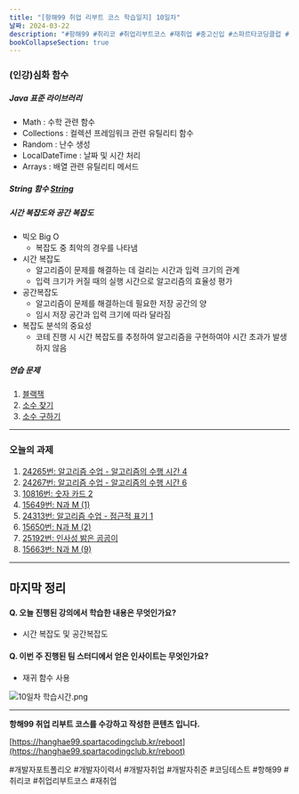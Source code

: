 ```yaml
---
title: "[항해99 취업 리부트 코스 학습일지] 10일차"
날짜: 2024-03-22
description: "#항해99 #취리코 #취업리부트코스 #재취업 #중고신입 #스파르타코딩클럽 #개발자포트폴리오 #개발자이력서 #개발자취업 #개발자취준"
bookCollapseSection: true
---
```

### (인강)심화 함수
##### Java 표준 라이브러리
- Math : 수학 관련 함수
- Collections : 컬렉션 프레임워크 관련 유틸리티 함수
- Random : 난수 생성
- LocalDateTime : 날짜 및 시간 처리
- Arrays : 배열 관련 유틸리티 메서드

##### String 함수 [String](String.md)

##### 시간 복잡도와 공간 복잡도
- 빅오 Big O
	- 복잡도 중 최악의 경우를 나타냄
- 시간 복잡도
	- 알고리즘이 문제를 해결하는 데 걸리는 시간과 입력 크기의 관계
	- 입력 크기가 커질 때의 실행 시간으로 알고리즘의 효율성 평가
- 공간복잡도
	- 알고리즘이 문제를 해결하는데 필요한 저장 공간의 양
	- 임시 저장 공간과 입력 크기에 따라 달라짐
- 복잡도 분석의 중요성
	- 코테 진행 시 시간 복잡도를 추정하여 알고리즘을 구현하여야 시간 초과가 발생하지 않음

##### 연습 문제
1. [블랙잭](Coding%20Test/2024/24.03/4주차/B2798-블랙잭.md)
2. [소수 찾기](Coding%20Test/2024/24.03/4주차/B1978-소수%20찾기.md)
3. [소수 구하기](Coding%20Test/2024/24.03/4주차/B1929-소수%20구하기.md)

---
### 오늘의 과제
1. [24265번: 알고리즘 수업 - 알고리즘의 수행 시간 4](Coding%20Test/2024/24.03/4주차/B24265-알고리즘의%20수행%20시간%204.md)
2. [24267번: 알고리즘 수업 - 알고리즘의 수행 시간 6](Coding%20Test/2024/24.03/4주차/B24267-알고리즘의%20수행%20시간%206.md)
3. [10816번: 숫자 카드 2](Coding%20Test/2024/24.03/4주차/B10816-숫자%20카드%202.md)
4. [15649번: N과 M (1)](Coding%20Test/2024/24.03/4주차/B15649-N과%20M-1.md)
5. [24313번: 알고리즘 수업 - 점근적 표기 1](Coding%20Test/2024/24.03/4주차/B24313-점근적%20표기%201.md)
6. [15650번: N과 M (2)](Coding%20Test/2024/24.03/4주차/B15650-N과%20M-2.md)
7. [25192번: 인사성 밝은 곰곰이](Coding%20Test/2024/24.03/4주차/B25192-인사성%20밝은%20곰곰이.md)
8. [15663번: N과 M (9)](Coding%20Test/2024/24.03/4주차/B15663-N과%20M-9.md)

---
마지막 정리
---
#### Q. 오늘 진행된 강의에서 학습한 내용은 무엇인가요?
- 시간 복잡도 및 공간복잡도

#### Q. 이번 주 진행된 팀 스터디에서 얻은 인사이트는 무엇인가요?
- 재귀 함수 사용

![10일차 학습시간.png](/assets/Hanghae99/학습시간/10일차%20학습시간.png)

---
**항해99 취업 리부트 코스를 수강하고 작성한 콘텐츠 입니다.**

[https://hanghae99.spartacodingclub.kr/reboot](https://hanghae99.spartacodingclub.kr/reboot)

#개발자포트폴리오 #개발자이력서 #개발자취업 #개발자취준 #코딩테스트 #항해99 #취리코 #취업리부트코스 #재취업